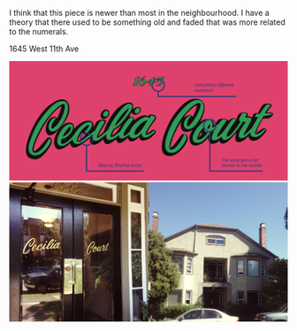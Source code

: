 I think that this piece is newer than most in the neighbourhood. I have a theory that there used to be something old and faded that was more related to the numerals. 

1645 West 11th Ave 

![Cecilia Court Study](/media/cecilia-court-study.png)
![Cecilia Court context](/media/cecilia-court-context.jpg)